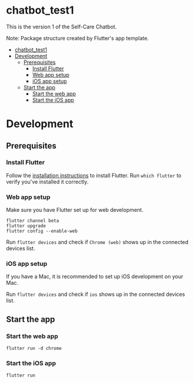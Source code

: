 # chatbot_test1

This is the version 1 of the Self-Care Chatbot.

Note: Package structure created by Flutter's app template.

- [chatbot_test1](#chatbot_test1)
- [Development](#development)
  - [Prerequisites](#prerequisites)
    - [Install Flutter](#install-flutter)
    - [Web app setup](#web-app-setup)
    - [iOS app setup](#ios-app-setup)
  - [Start the app](#start-the-app)
    - [Start the web app](#start-the-web-app)
    - [Start the iOS app](#start-the-ios-app)

# Development

## Prerequisites

### Install Flutter

Follow the [installation instructions](https://flutter.dev/docs/get-started/install) to install Flutter. Run `which flutter` to verify you've installed it correctly.

### Web app setup

Make sure you have Flutter set up for web development.

```
flutter channel beta
flutter upgrade
flutter config --enable-web
```

Run `flutter devices` and check if `Chrome (web)` shows up in the connected devices list.

### iOS app setup

If you have a Mac, it is recommended to set up iOS development on your Mac.

Run `flutter devices` and check if `ios` shows up in the connected devices list.

## Start the app

### Start the web app

```
flutter run -d chrome
```

### Start the iOS app

```
flutter run
```